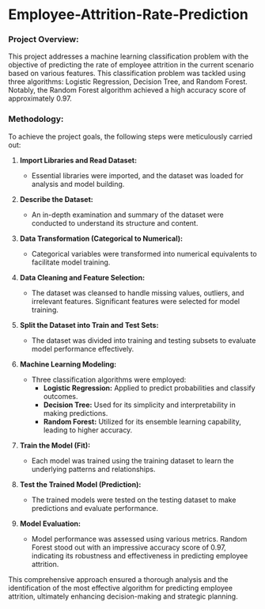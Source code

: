 # Employee-Attrition-Rate-Prediction
### Project Overview:
This project addresses a machine learning classification problem with the objective of predicting the rate of employee attrition in the current scenario based on various features. This classification problem was tackled using three algorithms: Logistic Regression, Decision Tree, and Random Forest. Notably, the Random Forest algorithm achieved a high accuracy score of approximately 0.97.

### Methodology:
To achieve the project goals, the following steps were meticulously carried out:

1. **Import Libraries and Read Dataset:**
   - Essential libraries were imported, and the dataset was loaded for analysis and model building.

2. **Describe the Dataset:**
   - An in-depth examination and summary of the dataset were conducted to understand its structure and content.

3. **Data Transformation (Categorical to Numerical):**
   - Categorical variables were transformed into numerical equivalents to facilitate model training.

4. **Data Cleaning and Feature Selection:**
   - The dataset was cleansed to handle missing values, outliers, and irrelevant features. Significant features were selected for model training.

5. **Split the Dataset into Train and Test Sets:**
   - The dataset was divided into training and testing subsets to evaluate model performance effectively.

6. **Machine Learning Modeling:**
   - Three classification algorithms were employed:
     - **Logistic Regression:** Applied to predict probabilities and classify outcomes.
     - **Decision Tree:** Used for its simplicity and interpretability in making predictions.
     - **Random Forest:** Utilized for its ensemble learning capability, leading to higher accuracy.

7. **Train the Model (Fit):**
   - Each model was trained using the training dataset to learn the underlying patterns and relationships.

8. **Test the Trained Model (Prediction):**
   - The trained models were tested on the testing dataset to make predictions and evaluate performance.

9. **Model Evaluation:**
   - Model performance was assessed using various metrics. Random Forest stood out with an impressive accuracy score of 0.97, indicating its robustness and effectiveness in predicting employee attrition.

This comprehensive approach ensured a thorough analysis and the identification of the most effective algorithm for predicting employee attrition, ultimately enhancing decision-making and strategic planning.

